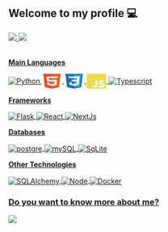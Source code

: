 ## Welcome to my profile 💻
<div>
   <a href="https://github.com/phdepaula">
   <img height="180em" src="https://github-readme-stats.vercel.app/api?username=phdepaula&theme=tokyonight"/>
   <img height="180em" src="https://github-readme-stats.vercel.app/api/top-langs/?username=phdepaula&theme=tokyonight&layout=compact&langs_count=8"/>
</div>
<div style="display: inline_block"><br>
  <p><strong>Main Languages</strong><p>
    <img align="center" alt="Python" height="30" width="40" src="https://cdn.jsdelivr.net/gh/devicons/devicon/icons/python/python-original.svg">
    <img align="center" alt="HTML" height="30" width="40" src="https://raw.githubusercontent.com/devicons/devicon/master/icons/html5/html5-original.svg">
    <img align="center" alt="CSS" height="30" width="40" src="https://raw.githubusercontent.com/devicons/devicon/master/icons/css3/css3-original.svg">
    <img align="center" alt="Js" height="30" width="40" src="https://raw.githubusercontent.com/devicons/devicon/master/icons/javascript/javascript-plain.svg">
    <img align="center" alt="Typescript" height="30" width="40" src="https://cdn.jsdelivr.net/gh/devicons/devicon/icons/typescript/typescript-original.svg">

  <p><strong>Frameworks</strong><p>
    <img align="center" alt="Flask" height="30" width="40" src="https://cdn.jsdelivr.net/gh/devicons/devicon/icons/flask/flask-original.svg">
    <img align="center" alt="React" height="30" width="40" src="https://cdn.jsdelivr.net/gh/devicons/devicon/icons/react/react-original.svg">
    <img align="center" alt="NextJs" height="30" width="40" src="https://cdn.jsdelivr.net/gh/devicons/devicon/icons/nextjs/nextjs-line.svg">

  <p><strong>Databases</strong><p>
    <img align="center" alt="postgre" height="30" width="40" src="https://cdn.jsdelivr.net/gh/devicons/devicon/icons/postgresql/postgresql-original.svg">
    <img align="center" alt="mySQL" height="30" width="40" src="https://cdn.jsdelivr.net/gh/devicons/devicon/icons/mysql/mysql-original.svg">
    <img align="center" alt="SqLite" height="30" width="40" src="https://upload.wikimedia.org/wikipedia/commons/thumb/9/97/Sqlite-square-icon.svg/2048px-Sqlite-square-icon.svg.png">
  
  <p><strong>Other Technologies</strong><p>
      <img align="center" alt="SQLAlchemy" height="30" width="40" src="https://cdn.jsdelivr.net/gh/devicons/devicon/icons/sqlalchemy/sqlalchemy-original.svg">
      <img align="center" alt="Node" height="30" width="40" src="https://cdn.jsdelivr.net/npm/devicons@1.8.0/!SVG/nodejs.svg">
      <img align="center" alt="Docker" height="30" width="40" src="https://images.crunchbase.com/image/upload/c_lpad,f_auto,q_auto:eco,dpr_1/ywjqppks5ffcnbfjuttq">
 </div>

### Do you want to know more about me?
 
<div> 
  <a href="https://www.linkedin.com/in/pedro-henrique-de-paula-alves-8995b9180" target="_blank"><img src="https://img.shields.io/badge/-LinkedIn-%230077B5?style=for-the-badge&logo=linkedin&logoColor=white" target="_blank"></a> 
 
</div>